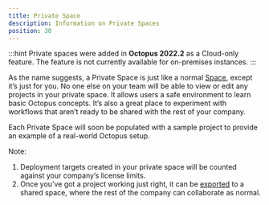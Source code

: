 ```yaml
---
title: Private Space
description: Information on Private Spaces
position: 30
---
```


:::hint
Private spaces were added in **Octopus 2022.2** as a Cloud-only feature. The feature is not currently available for on-premises instances.
:::

As the name suggests, a Private Space is just like a normal [Space](/docs/administration/spaces/index.md), except it’s just for you. No one else on your team will be able to view or edit any projects in your private space. It allows users a safe environment to learn basic Octopus concepts. It’s also a great place to experiment with workflows that aren’t ready to be shared with the rest of your company.

Each Private Space will soon be populated with a sample project to provide an example of a real-world Octopus setup.

Note:

1. Deployment targets created in your private space will be counted against your company’s license limits.
2. Once you’ve got a project working just right, it can be [exported](/docs/projects/export-import/index.md) to a shared space, where the rest of the company can collaborate as normal.
